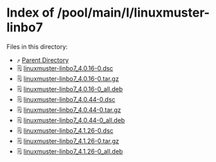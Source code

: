 
# Index of /pool/main/l/linuxmuster-linbo7
Files in this directory:
- ⤴ [Parent Directory](../)
- 🗒 [linuxmuster-linbo7_4.0.16-0.dsc](linuxmuster-linbo7_4.0.16-0.dsc)
- 🗒 [linuxmuster-linbo7_4.0.16-0.tar.gz](linuxmuster-linbo7_4.0.16-0.tar.gz)
- 🗒 [linuxmuster-linbo7_4.0.16-0_all.deb](linuxmuster-linbo7_4.0.16-0_all.deb)
- 🗒 [linuxmuster-linbo7_4.0.44-0.dsc](linuxmuster-linbo7_4.0.44-0.dsc)
- 🗒 [linuxmuster-linbo7_4.0.44-0.tar.gz](linuxmuster-linbo7_4.0.44-0.tar.gz)
- 🗒 [linuxmuster-linbo7_4.0.44-0_all.deb](linuxmuster-linbo7_4.0.44-0_all.deb)
- 🗒 [linuxmuster-linbo7_4.1.26-0.dsc](linuxmuster-linbo7_4.1.26-0.dsc)
- 🗒 [linuxmuster-linbo7_4.1.26-0.tar.gz](linuxmuster-linbo7_4.1.26-0.tar.gz)
- 🗒 [linuxmuster-linbo7_4.1.26-0_all.deb](linuxmuster-linbo7_4.1.26-0_all.deb)
